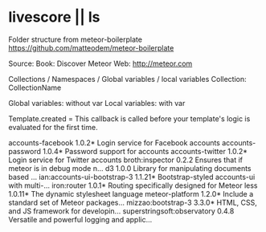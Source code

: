 livescore || ls
=========


Folder structure from meteor-boilerplate
https://github.com/matteodem/meteor-boilerplate

Source:
Book: Discover Meteor
Web: http://meteor.com

Collections / Namespaces / Global variables / local variables
Collection: CollectionName

Global variables: without var
Local variables: with var


Template.created = This callback is called before your template's logic is evaluated for the first time.




accounts-facebook            1.0.2* Login service for Facebook accounts
accounts-password            1.0.4* Password support for accounts
accounts-twitter             1.0.2* Login service for Twitter accounts
broth:inspector              0.2.2  Ensures that if meteor is in debug mode n...
d3                           1.0.0  Library for manipulating documents based ...
ian:accounts-ui-bootstrap-3  1.1.21* Bootstrap-styled accounts-ui with multi-...
iron:router                  1.0.1* Routing specifically designed for Meteor
less                         1.0.11* The dynamic stylesheet language
meteor-platform              1.2.0* Include a standard set of Meteor packages...
mizzao:bootstrap-3           3.3.0* HTML, CSS, and JS framework for developin...
superstringsoft:observatory  0.4.8  Versatile and powerful logging and applic...


